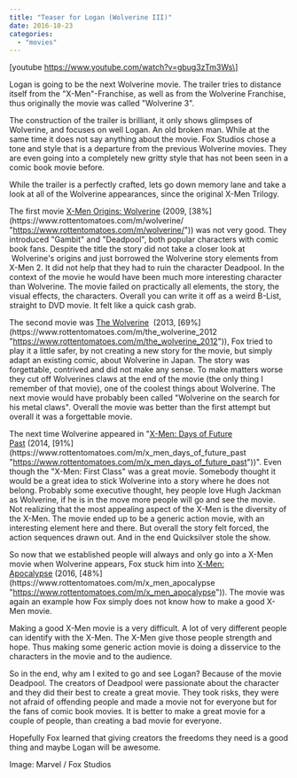 ```yaml
---
title: "Teaser for Logan (Wolverine III)"
date: 2016-10-23
categories:
  - "movies"
---
```


\[youtube https://www.youtube.com/watch?v=gbug3zTm3Ws\]

Logan is going to be the next Wolverine movie. The trailer tries to distance itself from the "X-Men"-Franchise, as well as from the Wolverine Franchise, thus originally the movie was called "Wolverine 3".

The construction of the trailer is brilliant, it only shows glimpses of Wolverine, and focuses on well Logan. An old broken man. While at the same time it does not say anything about the movie. Fox Studios chose a tone and style that is a departure from the previous Wolverine movies. They are even going into a completely new gritty style that has not been seen in a comic book movie before.

While the trailer is a perfectly crafted, lets go down memory lane and take a look at all of the Wolverine appearances, since the original X-Men Trilogy.

The first movie [X-Men Origins: Wolverine](http://www.imdb.com/title/tt0458525/?ref_%3Dnv_sr_1 "http://www.imdb.com/title/tt0458525/?ref_%3Dnv_sr_1") (2009, [38%](https://www.rottentomatoes.com/m/wolverine/ "https://www.rottentomatoes.com/m/wolverine/")) was not very good. They introduced "Gambit" and "Deadpool", both popular characters with comic book fans. Despite the title the story did not take a closer look at  Wolverine's origins and just borrowed the Wolverine story elements from X-Men 2. It did not help that they had to ruin the character Deadpool. In the context of the movie he would have been much more interesting character than Wolverine. The movie failed on practically all elements, the story, the visual effects, the characters. Overall you can write it off as a weird B-List, straight to DVD movie. It felt like a quick cash grab.

The second movie was [The Wolverine](http://www.imdb.com/title/tt1430132 "http://www.imdb.com/title/tt1430132")  (2013, [69%](https://www.rottentomatoes.com/m/the_wolverine_2012 "https://www.rottentomatoes.com/m/the_wolverine_2012")), Fox tried to play it a little safer, by not creating a new story for the movie, but simply adapt an existing comic, about Wolverine in Japan. The story was forgettable, contrived and did not make any sense. To make matters worse they cut off Wolverines claws at the end of the movie (the only thing I remember of that movie), one of the coolest things about Wolverine. The next movie would have probably been called "Wolverine on the search for his metal claws". Overall the movie was better than the first attempt but overall it was a forgettable movie.

The next time Wolverine appeared in "[X-Men: Days of Future Past](http://www.imdb.com/title/tt1877832 "http://www.imdb.com/title/tt1877832") (2014, [91%](https://www.rottentomatoes.com/m/x_men_days_of_future_past "https://www.rottentomatoes.com/m/x_men_days_of_future_past"))". Even though the "X-Men: First Class" was a great movie. Somebody thought it would be a great idea to stick Wolverine into a story where he does not belong. Probably some executive thought, hey people love Hugh Jackman as Wolverine, if he is in the move more people will go and see the movie. Not realizing that the most appealing aspect of the X-Men is the diversity of the X-Men. The movie ended up to be a generic action movie, with an interesting element here and there. But overall the story felt forced, the action sequences drawn out. And in the end Quicksilver stole the show.

So now that we established people will always and only go into a X-Men movie when Wolverine appears, Fox stuck him into [X-Men: Apocalypse](http://www.imdb.com/title/tt3385516/ "http://www.imdb.com/title/tt3385516/") (2016, [48%](https://www.rottentomatoes.com/m/x_men_apocalypse "https://www.rottentomatoes.com/m/x_men_apocalypse")). The movie was again an example how Fox simply does not know how to make a good X-Men movie.

Making a good X-Men movie is a very difficult. A lot of very different people can identify with the X-Men. The X-Men give those people strength and hope. Thus making some generic action movie is doing a disservice to the characters in the movie and to the audience.

So in the end, why am I exited to go and see Logan? Because of the movie Deadpool. The creators of Deadpool were passionate about the character and they did their best to create a great movie. They took risks, they were not afraid of offending people and made a movie not for everyone but for the fans of comic book movies. It is better to make a great movie for a couple of people, than creating a bad movie for everyone.

Hopefully Fox learned that giving creators the freedoms they need is a good thing and maybe Logan will be awesome.

Image: Marvel / Fox Studios
